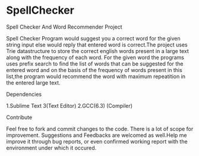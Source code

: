 # SpellChecker
Spell Checker And Word Recommender Project

Spell Checker Program would suggest you a correct word for the given string input else would reply that entered word is correct.The project uses Trie datastructure to store the correct english words present in a large text along with the frequency of each word.
For the given word the programs uses prefix search to find the list of words that can be suggested for the entered word and on the basis of the frequency of words present in this list,the program would recommend the word with maximum repeatition in the entered large text. 

Dependencies

1.Sublime Text 3(Text Editor)
2.GCC(6.3) (Compiler)

Contribute

Feel free to fork and commit changes to the code. There is a lot of scope for improvement. Suggestions and Feedbacks are welcomed as well.Help me improve it through bug reports, or even confirmed working report with the environment under which it occured.
